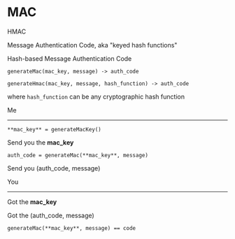 # MAC

HMAC

Message Authentication Code, aka "keyed hash functions"

Hash-based Message Authentication Code

```tsx
generateMac(mac_key, message) -> auth_code
```

```tsx
generateHmac(mac_key, message, hash_function) -> auth_code
```

where `hash_function` can be any cryptographic hash function

Me

---

```tsx
**mac_key** = generateMacKey()
```

Send you the **mac_key**

```tsx
auth_code = generateMac(**mac_key**, message)
```

Send you (auth_code, message)

You

---

Got the **mac_key**

Got the (auth_code, message)

```tsx
generateMac(**mac_key**, message) == code
```
